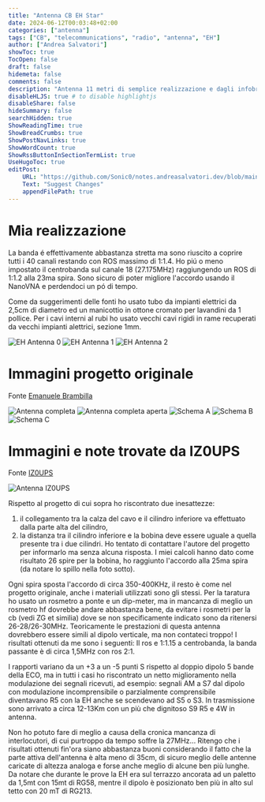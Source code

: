```yaml
---
title: "Antenna CB EH Star"
date: 2024-06-12T00:03:48+02:00
categories: ["antenna"]
tags: ["CB", "telecommunications", "radio", "antenna", "EH"]
author: ["Andrea Salvatori"]
showToc: true
TocOpen: false
draft: false
hidemeta: false
comments: false
description: "Antenna 11 metri di semplice realizzazione e dagli infobri molto contenuti"
disableHLJS: true # to disable highlightjs
disableShare: false
hideSummary: false
searchHidden: true
ShowReadingTime: true
ShowBreadCrumbs: true
ShowPostNavLinks: true
ShowWordCount: true
ShowRssButtonInSectionTermList: true
UseHugoToc: true
editPost:
    URL: "https://github.com/Sonic0/notes.andreasalvatori.dev/blob/main/content"
    Text: "Suggest Changes"
    appendFilePath: true
---
```


# Mia realizzazione

La banda é effettivamente abbastanza stretta ma sono riuscito a coprire tutti i 40 canali restando con ROS massimo di 1:1.4. <!--more--> Ho piú o meno impostato il centrobanda sul canale 18 (27.175MHz) raggiungendo un ROS di 1:1.2 alla 23ma spira. Sono sicuro di poter migliore l'accordo usando il NanoVNA e perdendoci un pó di tempo.

Come da suggerimenti delle fonti ho usato tubo da impianti elettrici da 2,5cm di diametro ed un manicottio in ottone cromato per lavandini da 1 pollice. Per i cavi interni al rubi ho usato vecchi cavi rigidi in rame recuperati da vecchi impianti alettrici, sezione 1mm.

![EH Antenna 0](/media/images/miaEHAntenna0.jpg)
![EH Antenna 1](/media/images/miaEHAntenna1.jpg)
![EH Antenna 2](/media/images/miaEHAntenna2.jpg)

# Immagini progetto originale

Fonte [Emanuele Brambilla](https://digilander.libero.it/lelepano/)

![Antenna completa](/media/images/antenna-completa.jpg "Antenna completa Emanuele")
![Antenna completa aperta](/media/images/antenna-aperta.jpg "Antenna completa aperta Emanuele")
![Schema A](/media/images/Antenna-EH-file-A.jpg "Antenna EH A")
![Schema B](/media/images/Antenna-EH-file-B.jpg "Antenna EH B")
![Schema C](/media/images/Antenna-EH-file-C.jpg "Antenna EH C")

# Immagini e note trovate da IZ0UPS

Fonte [IZ0UPS](https://officinahf.jimdofree.com/antenne-cb-11m/cb-eh-star/)

![Antenna IZ0UPS](/media/images/realizzazione-iz0ups.jpg "Antenna IZ0UPS")

Rispetto al progetto di cui sopra ho riscontrato due inesattezze:
1) il collegamento tra la calza del cavo e il cilindro inferiore va effettuato dalla parte alta del cilindro,
2) la distanza tra il cilindro inferiore e la bobina deve essere uguale a quella presente tra i due cilindri.
Ho tentato di contattare l'autore del progetto per informarlo ma senza alcuna risposta.
I miei calcoli hanno dato come risultato 26 spire per la bobina, ho raggiunto l'accordo alla 25ma spira (da notare lo spillo nella foto sotto).

Ogni spira sposta l'accordo di circa 350-400KHz, il resto è come nel progetto originale, anche i materiali utilizzati sono gli stessi.
Per la taratura ho usato un rosmetro a ponte e un dip-meter, ma in mancanza di meglio un rosmetro hf dovrebbe andare abbastanza bene, da evitare i rosmetri per la cb (vedi ZG et similia) dove se non specificamente indicato sono da ritenersi 26-28/26-30MHz.
Teoricamente le prestazioni di questa antenna dovrebbero essere simili al dipolo verticale, ma non contateci troppo! I risultati ottenuti da me sono i seguenti:
Il ros e 1:1.15 a centrobanda, la banda passante è di circa 1,5MHz con ros 2:1.

I rapporti variano da un +3 a un -5 punti S rispetto al doppio dipolo 5 bande della ECO, ma in tutti i casi ho riscontrato un netto miglioramento nella modulazione dei segnali ricevuti, ad esempio: segnali AM a S7 dal dipolo con modulazione incomprensibile o parzialmente comprensibile diventavano R5 con la EH anche se scendevano ad S5 o S3. In trasmissione sono arrivato a circa 12-13Km con un più che dignitoso S9 R5 e 4W in antenna.

Non ho potuto fare di meglio a causa della cronica mancanza di interlocutori, di cui purtroppo da tempo soffre la 27MHz... 
Ritengo che i risultati ottenuti fin'ora siano abbastanza buoni considerando il fatto che la parte attiva dell'antenna è alta meno di 35cm, di sicuro meglio delle antenne caricate di altezza analoga e forse anche meglio di alcune ben più lunghe.
Da notare che durante le prove la EH era sul terrazzo ancorata ad un paletto da 1,5mt con 15mt di RG58, mentre il dipolo è posizionato ben più in alto sul tetto con 20 mT di RG213. 